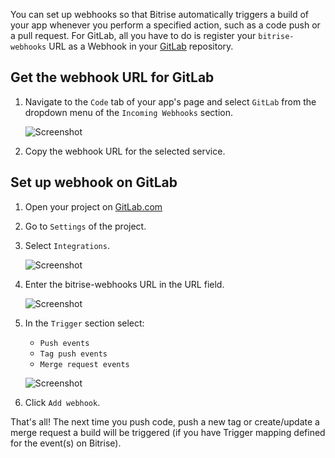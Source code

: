 You can set up webhooks so that Bitrise automatically triggers a build of your app whenever you perform a specified action, such as a code push or a pull request. For GitLab, all you have to do is register your `bitrise-webhooks` URL as a Webhook in your [GitLab](https://www.gitlab.com) repository.

## Get the webhook URL for GitLab

1. Navigate to the `Code` tab of your app's page and select `GitLab` from the dropdown menu of the `Incoming Webhooks` section.

    ![Screenshot](./img/webhooks/bitrise-gitlab-webhook.png)

1. Copy the webhook URL for the selected service.

## Set up webhook on GitLab

1. Open your project on [GitLab.com](https://www.gitlab.com)

1. Go to `Settings` of the project.

1. Select `Integrations`.

    ![Screenshot](./img/webhooks/integrations-gitlab.png)

1. Enter the bitrise-webhooks URL in the URL field.

    ![Screenshot](./img/webhooks/gitlab-webhook-url.png)

1. In the `Trigger` section select:

    - `Push events`
    - `Tag push events`
    - `Merge request events`

    ![Screenshot](./img/webhooks/gitlab-webhook-events.png)

1. Click `Add webhook`.

That's all! The next time you push code, push a new tag or create/update a merge request a build will be triggered (if you have Trigger mapping defined for the event(s) on Bitrise).
